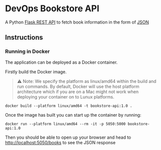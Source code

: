 # DevOps Bookstore API

A Python [Flask REST API](https://blog.miguelgrinberg.com/post/designing-a-restful-api-with-python-and-flask) to fetch book information in the form of [JSON](https://www.json.org/json-en.html)

## Instructions

### Running in Docker

The application can be deployed as a Docker container.

Firstly build the Docker image.

> ⚠️ Note:
> We specify the platform as linux/amd64 within the build and run commands. By default, Docker will use the host platform architecture which if you are on a Mac might not work when deploying your container on to Lunux platforms.

```
docker build --platform linux/amd64 -t bookstore-api:1.0 .
```

Once the image has built you can start up the container by running:

```
docker run --platform linux/amd64 --rm -it -p 5050:5000 bookstore-api:1.0
```

Then you should be able to open up your browser and head to [http://localhost:5050/books](http://localhost:5050/books) to see the JSON response

